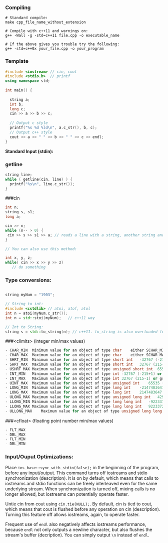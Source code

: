 ### Compiling 
``` shell
# Standard compile:
make cpp_file_name_without_extension

# Compile with c++11 and warnings on:
g++ -Wall -g -std=c++11 file.cpp -o executable_name

# If the above gives you trouble try the following:
g++ -std=c++0x your_file.cpp -o your_program
```
### Template

``` c++
#include <iostream> // cin, cout
#include <stdio.h>  // printf
using namespace std;
   
int main() {
 
  string a;
  int b;
  long c;
  cin >> a >> b >> c;
 
  // Output c style
  printf("%s %d %ld\n", a.c_str(), b, c);
  // Output c++ style
  cout << a << " " << b << " " << c << endl;
}
```


**Standard Input (stdin):**

### getline
``` c++
string line;
while ( getline(cin, line) ) {
  printf("%s\n", line.c_str());
}
```

###cin
``` c++
int n;
string s, s1;
long a;

cin >> n;
while (n-- > 0) {
 cin >> s >> s1 >> a; // reads a line with a string, another string and a long.
}

// You can also use this method:

int x, y, z;
while( cin >> x >> y >> z)
   // do something

```
### Type conversions:

``` c++

string myNum = "1903";

// String to int:
#include <cstdlib> // atoi, atof, atol
int n = atoi(myNum.c_str());
int n = std::stoi(myNum);   // c++11 way 

// Int to String:
string s = std::to_string(n); // c++11. to_string is also overloaded for other primitive types

```

###\<climits> (integer min/max values)
``` c++
- CHAR_MIN	Minimum value for an object of type char	either SCHAR_MIN or 0
- CHAR_MAX	Maximum value for an object of type char	either SCHAR_MAX or UCHAR_MAX
- SHRT_MIN	Minimum value for an object of type short int	-32767 (-215+1) or less*
- SHRT_MAX	Maximum value for an object of type short int	32767 (215-1) or greater*
- USHRT_MAX	Maximum value for an object of type unsigned short int	65535 (216-1) or greater*
- INT_MIN	Minimum value for an object of type int	-32767 (-215+1) or less*
- INT_MAX	Maximum value for an object of type int	32767 (215-1) or greater*
- UINT_MAX	Maximum value for an object of type unsigned int	65535 (216-1) or greater*
- LONG_MIN	Minimum value for an object of type long int	-2147483647 (-231+1) or less*
- LONG_MAX	Maximum value for an object of type long int	2147483647 (231-1) or greater*
- ULONG_MAX	Maximum value for an object of type unsigned long int	4294967295 (232-1) or greater*
- LLONG_MIN	Minimum value for an object of type long long int	-9223372036854775807 (-263+1) or less*
- LLONG_MAX	Maximum value for an object of type long long int	9223372036854775807 (263-1) or greater*
- ULLONG_MAX	Maximum value for an object of type unsigned long long int	18446744073709551615 (264-1) or greater*
```

###\<cfloat> (floating point number min/max values)
``` c++
- FLT_MAX 
- DBL_MAX 
- FLT_MIN 
- DBL_MIN
```



### Input/Ouput Optimizations:

Place `ios_base::sync_with_stdio(false);` in the beginning of the program, before any input/output. This command turns off iostreams and stdio synchronization (description). It is on by default, which means that calls to iostreams and stdio functions can be freely interleaved even for the same underlying stream. When synchronization is turned off, mixing calls is no longer allowed, but iostreams can potentially operate faster.

Untie cin from cout using `cin.tie(NULL);`. By default, cin is tied to cout, which means that cout is flushed before any operation on cin (description). Turning this feature off allows iostreams, again, to operate faster.

Frequent use of `endl` also negatively affects iostreams performance, because `endl` not only outputs a newline character, but also flushes the stream's buffer (decription). You can simply output `\n` instead of `endl`.


